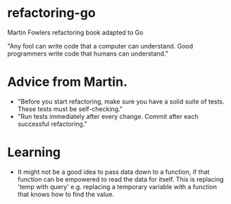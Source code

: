 # refactoring-go
Martin Fowlers refactoring book adapted to Go

"Any fool can write code that a computer can understand. Good programmers write code that humans can understand."

# Advice from Martin.
- "Before you start refactoring, make sure you have a solid suite of tests. These tests must be self-checking."
- "Run tests immediately after every change. Commit after each successful refactoring." 

# Learning
- It might not be a good idea to pass data down to a function, if that function can be empowered to read the data for itself.
  This is replacing 'temp with query' e.g. replacing a temporary variable with a function that knows how to find the value.
